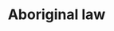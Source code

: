 ---
title: Aboriginal law
longTitle: 'Aboriginal law'
tags:
- gccommon
usedFor:
- "[[Indigenous law]]"
---